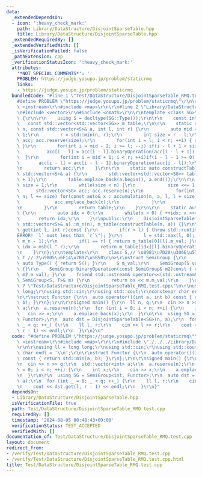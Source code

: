 ```yaml
---
data:
  _extendedDependsOn:
  - icon: ':heavy_check_mark:'
    path: Library/DataStructure/DisjointSparseTable.hpp
    title: Library/DataStructure/DisjointSparseTable.hpp
  _extendedRequiredBy: []
  _extendedVerifiedWith: []
  _isVerificationFailed: false
  _pathExtension: cpp
  _verificationStatusIcon: ':heavy_check_mark:'
  attributes:
    '*NOT_SPECIAL_COMMENTS*': ''
    PROBLEM: https://judge.yosupo.jp/problem/staticrmq
    links:
    - https://judge.yosupo.jp/problem/staticrmq
  bundledCode: "#line 1 \"Test/DataStructure/DisjointSparseTable_RMQ.test.cpp\"\n\
    #define PROBLEM \"https://judge.yosupo.jp/problem/staticrmq\"\r\n\r\n#include\
    \ <iostream>\r\n#include <map>\r\n\r\n#line 2 \"Library/DataStructure/DisjointSparseTable.hpp\"\
    \n#include <vector>\r\n#include <cmath>\r\n\r\ntemplate <class SG>\r\nclass DisjointSparseTable\
    \ {\r\n\r\n    using S = decltype(SG::Type());\r\n\r\n    const int m_n;\r\n \
    \   const std::vector<std::vector<SG>> m_table;\r\n\r\n    static auto accumulation(int\
    \ n, const std::vector<S>& a, int l, int r) {\r\n        auto mid = (r + l) >>\
    \ 1;\r\n        r = std::min(n, r);\r\n        int size = r - l;\r\n        std::vector<SG>\
    \ acc; acc.reserve(size);\r\n        for(int i = l; i < r; ++i) { acc.emplace_back(a[i]);\
    \ }\r\n        for(int i = mid - 2; i >= l; --i) if(i - l + 1 < size) {\r\n  \
    \          acc[i - l] = acc[i - l].binaryOperation(acc[i - l + 1]);\r\n      \
    \  }\r\n        for(int i = mid + 1; i < r; ++i)if(i - l - 1 >= 0) {\r\n     \
    \       acc[i - l] = acc[i - l - 1].binaryOperation(acc[i - l]);\r\n        }\r\
    \n        return acc;\r\n    }\r\n\r\n    static auto constructTable(int n, const\
    \ std::vector<S>& a) {\r\n        std::vector<std::vector<SG>> table; table.reserve(std::log2(n)\
    \ + 1);\r\n        table.emplace_back(a.begin(), a.end());\r\n\r\n        auto\
    \ size = 1;\r\n        while(size < n) {\r\n            size <<= 1;\r\n      \
    \      std::vector<SG> acc; acc.reserve(n);\r\n            for(int l = 0; l <\
    \ n; l += size) for(const auto& x : accumulation(n, a, l, l + size)) {\r\n   \
    \             acc.emplace_back(x);\r\n            }\r\n            table.emplace_back(acc);\r\
    \n        }\r\n        return table;\r\n    }\r\n\r\n    static auto msb(int x)\
    \ {\r\n        auto idx = 0;\r\n        while(x > 0) { ++idx; x >>= 1; }\r\n \
    \       return idx;\r\n    }\r\npublic:\r\n    DisjointSparseTable(int n, const\
    \ std::vector<S>& a) :m_n(n), m_table(constructTable(n, a)) {}\r\n\r\n    auto\
    \ get(int l, int r)const {\r\n        if(r < l) { throw std::runtime_error(\"\
    ERROR! `l` must less than `r`\"); }\r\n        l = std::max(l, 0); r = std::min(r,\
    \ m_n - 1);\r\n        if(l == r) { return m_table[0][l].m_val; }\r\n        auto\
    \ idx = msb(l ^ r);\r\n        return m_table[idx][l].binaryOperation(m_table[idx][r]).m_val;\r\
    \n    }\r\n};\r\ntemplate<\r\n    class S,// \u8981\u7D20\u306E\u578B\r\n    class\
    \ T // 2\u9805\u6F14\u7B97\u5B50\r\n>\r\nstruct SemiGroup {\r\n    static inline\
    \ auto Type() { return S(); }\r\n    S m_val;\r\n    SemiGroup(S val) :m_val(val)\
    \ {}\r\n    SemiGroup binaryOperation(const SemiGroup& m2)const { return T()(m_val,\
    \ m2.m_val); }\r\n    friend std::ostream& operator<<(std::ostream& os, const\
    \ SemiGroup<S, T>& m) {\r\n        return os << m.m_val;\r\n    }\r\n};\n#line\
    \ 7 \"Test/DataStructure/DisjointSparseTable_RMQ.test.cpp\"\n\r\nusing ll = long\
    \ long;\r\nusing std::cin;\r\nusing std::cout;\r\nconstexpr char endl = '\\n';\r\
    \n\r\nstruct Functor {\r\n  auto operator()(int a, int b) const { return std::min(a,\
    \ b); }\r\n};\r\n\r\nsigned main() {\r\n  ll n, q;\r\n  cin >> n >> q;\r\n  std::vector<int>\
    \ a;\r\n  a.reserve(n);\r\n  for (int i = 0; i < n; ++i) {\r\n    int x;\r\n \
    \   cin >> x;\r\n    a.emplace_back(x);\r\n  }\r\n\r\n  using SG = SemiGroup<int,\
    \ Functor>;\r\n  auto dst = DisjointSparseTable<SG>(n, a);\r\n  for (int _ = 0;\
    \ _ < q; ++_) {\r\n    ll l, r;\r\n    cin >> l >> r;\r\n    cout << dst.get(l,\
    \ r - 1) << endl;\r\n  }\r\n}\n"
  code: "#define PROBLEM \"https://judge.yosupo.jp/problem/staticrmq\"\r\n\r\n#include\
    \ <iostream>\r\n#include <map>\r\n\r\n#include \"./../../Library/DataStructure/DisjointSparseTable.hpp\"\
    \r\n\r\nusing ll = long long;\r\nusing std::cin;\r\nusing std::cout;\r\nconstexpr\
    \ char endl = '\\n';\r\n\r\nstruct Functor {\r\n  auto operator()(int a, int b)\
    \ const { return std::min(a, b); }\r\n};\r\n\r\nsigned main() {\r\n  ll n, q;\r\
    \n  cin >> n >> q;\r\n  std::vector<int> a;\r\n  a.reserve(n);\r\n  for (int i\
    \ = 0; i < n; ++i) {\r\n    int x;\r\n    cin >> x;\r\n    a.emplace_back(x);\r\
    \n  }\r\n\r\n  using SG = SemiGroup<int, Functor>;\r\n  auto dst = DisjointSparseTable<SG>(n,\
    \ a);\r\n  for (int _ = 0; _ < q; ++_) {\r\n    ll l, r;\r\n    cin >> l >> r;\r\
    \n    cout << dst.get(l, r - 1) << endl;\r\n  }\r\n}"
  dependsOn:
  - Library/DataStructure/DisjointSparseTable.hpp
  isVerificationFile: true
  path: Test/DataStructure/DisjointSparseTable_RMQ.test.cpp
  requiredBy: []
  timestamp: '2024-08-05 00:48:43+09:00'
  verificationStatus: TEST_ACCEPTED
  verifiedWith: []
documentation_of: Test/DataStructure/DisjointSparseTable_RMQ.test.cpp
layout: document
redirect_from:
- /verify/Test/DataStructure/DisjointSparseTable_RMQ.test.cpp
- /verify/Test/DataStructure/DisjointSparseTable_RMQ.test.cpp.html
title: Test/DataStructure/DisjointSparseTable_RMQ.test.cpp
---
```

